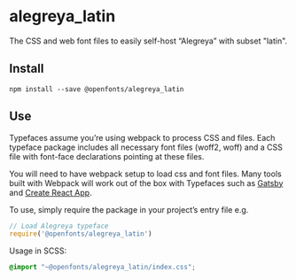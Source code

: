 
# alegreya_latin

The CSS and web font files to easily self-host “Alegreya” with subset "latin".

## Install

`npm install --save @openfonts/alegreya_latin`

## Use

Typefaces assume you’re using webpack to process CSS and files. Each typeface
package includes all necessary font files (woff2, woff) and a CSS file with
font-face declarations pointing at these files.

You will need to have webpack setup to load css and font files. Many tools built
with Webpack will work out of the box with Typefaces such as [Gatsby](https://github.com/gatsbyjs/gatsby)
and [Create React App](https://github.com/facebookincubator/create-react-app).

To use, simply require the package in your project’s entry file e.g.

```javascript
// Load Alegreya typeface
require('@openfonts/alegreya_latin')
```

Usage in SCSS:
```scss
@import "~@openfonts/alegreya_latin/index.css";
```
